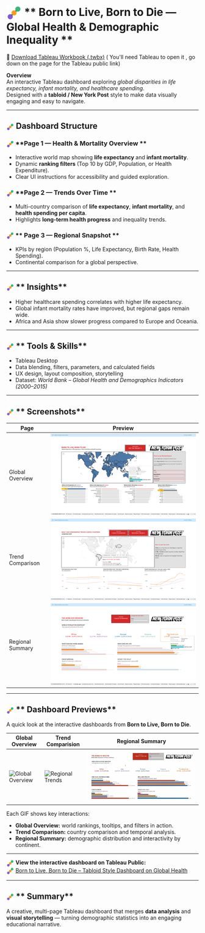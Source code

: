 # <img src="https://raw.githubusercontent.com/marcosaccomandi/Data-BI-Portfolio/main/assets/section_icon_color.svg" width="40" align="center"/> ** Born to Live, Born to Die — Global Health & Demographic Inequality **

📁 [Download Tableau Workbook (.twbx)](born-to-live-born-to-die.twbx) ( You'll need Tableau to open it , go down on the page for the Tableau public link)

**Overview**  
An interactive Tableau dashboard exploring *global disparities in life expectancy, infant mortality, and healthcare spending*.  
Designed with a **tabloid / New York Post** style to make data visually engaging and easy to navigate.

---

## <img src="https://raw.githubusercontent.com/marcosaccomandi/Data-BI-Portfolio/main/assets/section_icon_color.svg" width="20" align="center"/> **Dashboard Structure**
 

### <img src="https://raw.githubusercontent.com/marcosaccomandi/Data-BI-Portfolio/main/assets/section_icon_color.svg" width="20" align="center"/> **Page 1 — Health & Mortality Overview ** 
- Interactive world map showing **life expectancy** and **infant mortality**.  
- Dynamic **ranking filters** (Top 10 by GDP, Population, or Health Expenditure).  
- Clear UI instructions for accessibility and guided exploration.

### <img src="https://raw.githubusercontent.com/marcosaccomandi/Data-BI-Portfolio/main/assets/section_icon_color.svg" width="20" align="center"/> **Page 2 — Trends Over Time  **
- Multi-country comparison of **life expectancy**, **infant mortality**, and **health spending per capita**.  
- Highlights **long-term health progress** and inequality trends.

### <img src="https://raw.githubusercontent.com/marcosaccomandi/Data-BI-Portfolio/main/assets/section_icon_color.svg" width="20" align="center"/> ** Page 3 — Regional Snapshot  **
- KPIs by region (Population %, Life Expectancy, Birth Rate, Health Spending).  
- Continental comparison for a global perspective.

---

## <img src="https://raw.githubusercontent.com/marcosaccomandi/Data-BI-Portfolio/main/assets/section_icon_color.svg" width="20" align="center"/> ** Insights**
- Higher healthcare spending correlates with higher life expectancy.  
- Global infant mortality rates have improved, but regional gaps remain wide.  
- Africa and Asia show slower progress compared to Europe and Oceania.

---

## <img src="https://raw.githubusercontent.com/marcosaccomandi/Data-BI-Portfolio/main/assets/section_icon_color.svg" width="20" align="center"/> ** Tools & Skills**
- Tableau Desktop  
- Data blending, filters, parameters, and calculated fields  
- UX design, layout composition, storytelling  
- Dataset: *World Bank – Global Health and Demographics Indicators (2000–2015)*

---

## <img src="https://raw.githubusercontent.com/marcosaccomandi/Data-BI-Portfolio/main/assets/section_icon_color.svg" width="20" align="center"/> ** Screenshots**
| Page | Preview |
|------|----------|
| Global Overview | ![Dashboard Page 1](../born-to-live-born-to-die/screenshot-1.png) |
| Trend Comparison | ![Dashboard Page 2](../born-to-live-born-to-die/screenshot-2.png) |
| Regional Summary | ![Dashboard Page 3](../born-to-live-born-to-die/screenshot-3.png) |

---

## <img src="https://raw.githubusercontent.com/marcosaccomandi/Data-BI-Portfolio/main/assets/section_icon_color.svg" width="20" align="center"/> ** Dashboard Previews**

A quick look at the interactive dashboards from **Born to Live, Born to Die**.

| Global Overview | Trend Comparision | Regional Summary |
|------------------|----------------|------------------|
| ![Global Overview](demo_page1.gif) | ![Regional Trends](demo_page2.gif) | ![World by Regions](demo_page3.gif) |

Each GIF shows key interactions:
- **Global Overview:** world rankings, tooltips, and filters in action.  
- **Trend Comparison:** country comparison and temporal analysis.  
- **Regional Summary:** demographic distribution and interactivity by continent.

---

<img src="https://raw.githubusercontent.com/marcosaccomandi/Data-BI-Portfolio/main/assets/section_icon_color.svg" width="20" align="center"/> **View the interactive dashboard on Tableau Public:**  
<img src="https://raw.githubusercontent.com/marcosaccomandi/Data-BI-Portfolio/main/assets/section_icon_color.svg" width="20" align="center"/> [Born to Live, Born to Die – Tabloid Style Dashboard on Global Health](https://public.tableau.com/app/profile/marco.saccomandi/viz/BorntoLiveBorntoDie-TabloidStyleDashboardonGlobalHealt/DASHBOARDBORNTOLIVE)

---

## <img src="https://raw.githubusercontent.com/marcosaccomandi/Data-BI-Portfolio/main/assets/section_icon_color.svg" width="20" align="center"/> ** Summary**

A creative, multi-page Tableau dashboard that merges **data analysis** and **visual storytelling** — turning demographic statistics into an engaging educational narrative.
